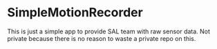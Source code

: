 SimpleMotionRecorder
====================

This is just a simple app to provide SAL team with raw sensor data. Not private because there is no reason to waste a private repo on this.
